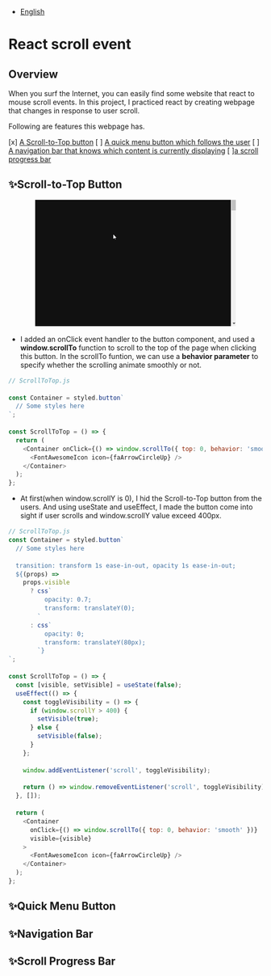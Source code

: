 - [English](#react-scroll-event)

# React scroll event

## Overview

When you surf the Internet, you can easily find some website that react to mouse scroll events. In this project, I practiced react by creating webpage that changes in response to user scroll.

Following are features this webpage has.

[x] [A Scroll-to-Top button](#scroll-to-top-button)
[ ] [A quick menu button which follows the user](#quick-menu-button)
[ ] [A navigation bar that knows which content is currently displaying](#navigation-bar)
[ ][a scroll progress bar](#scroll-progress-bar)

## ✨Scroll-to-Top Button

<div align="center">
<img src="./README_ASSETS/ScrollToTopButton.gif" height="250px">
</div>

- I added an onClick event handler to the button component, and used a **window.scrollTo** function to scroll to the top of the page when clicking this button. In the scrollTo funtion, we can use a **behavior parameter** to specify whether the scrolling animate smoothly or not.

```js
// ScrollToTop.js

const Container = styled.button`
  // Some styles here
`;

const ScrollToTop = () => {
  return (
    <Container onClick={() => window.scrollTo({ top: 0, behavior: 'smooth' })}>
      <FontAwesomeIcon icon={faArrowCircleUp} />
    </Container>
  );
};
```

- At first(when window.scrollY is 0), I hid the Scroll-to-Top button from the users. And using useState and useEffect, I made the button come into sight if user scrolls and window.scrollY value exceed 400px.

```js
// ScrollToTop.js
const Container = styled.button`
  // Some styles here

  transition: transform 1s ease-in-out, opacity 1s ease-in-out;
  ${(props) =>
    props.visible
      ? css`
          opacity: 0.7;
          transform: translateY(0);
        `
      : css`
          opacity: 0;
          transform: translateY(80px);
        `}
`;

const ScrollToTop = () => {
  const [visible, setVisible] = useState(false);
  useEffect(() => {
    const toggleVisibility = () => {
      if (window.scrollY > 400) {
        setVisible(true);
      } else {
        setVisible(false);
      }
    };

    window.addEventListener('scroll', toggleVisibility);

    return () => window.removeEventListener('scroll', toggleVisibility);
  }, []);

  return (
    <Container
      onClick={() => window.scrollTo({ top: 0, behavior: 'smooth' })}
      visible={visible}
    >
      <FontAwesomeIcon icon={faArrowCircleUp} />
    </Container>
  );
};
```

## ✨Quick Menu Button

## ✨Navigation Bar

## ✨Scroll Progress Bar
